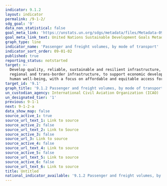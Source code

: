 ```yaml
---
indicator: 9.1.2
layout: indicator
permalink: /9-1-2/
sdg_goal: '9'
data_non_statistical: false
goal_meta_link: 'https://unstats.un.org/sdgs/metadata/files/Metadata-09-01-02.pdf'
goal_meta_link_text: United Nations Sustainable Development Goals Metadata (PDF 375 KB)
graph_type: line
indicator_name: 'Passenger and freight volumes, by mode of transport'
indicator_sort_order: 09-01-02
published: true
reporting_status: notstarted
target: >-
  Develop quality, reliable, sustainable and resilient infrastructure, including
  regional and trans-border infrastructure, to support economic development and
  human well-being, with a focus on affordable and equitable access for all
target_id: '9.1'
graph_title: '9.1.2 Passenger and freight volumes, by mode of transport'
un_custodian_agency: International Civil Aviation Organization (ICAO)
un_designated_tier: '1'
previous: 9-1-1
next: 9-1-2-a
data_show_map: false
source_active_1: true
source_url_text_1: Link to source
source_active_2: false
source_url_text_2: Link to Source
source_active_3: false
source_url_3: Link to source
source_active_4: false
source_url_text_4: Link to source
source_active_5: false
source_url_text_5: Link to source
source_active_6: false
source_url_text_6: Link to source
title: Untitled
national_indicator_available: '9.1.2 Passenger and freight volumes, by mode of transport'
---
```


